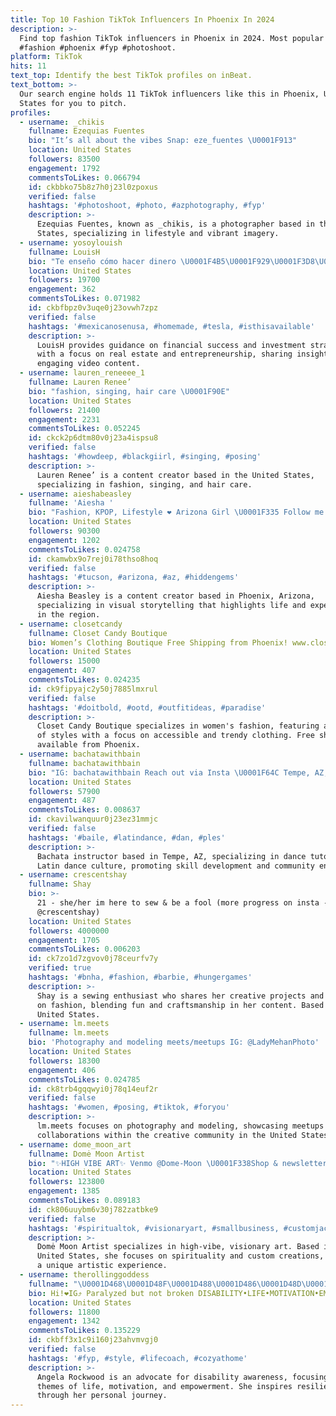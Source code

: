 ```yaml
---
title: Top 10 Fashion TikTok Influencers In Phoenix In 2024
description: >-
  Find top fashion TikTok influencers in Phoenix in 2024. Most popular hashtags:
  #fashion #phoenix #fyp #photoshoot.
platform: TikTok
hits: 11
text_top: Identify the best TikTok profiles on inBeat.
text_bottom: >-
  Our search engine holds 11 TikTok influencers like this in Phoenix, United
  States for you to pitch.
profiles:
  - username: _chikis
    fullname: Ezequias Fuentes
    bio: "It’s all about the vibes Snap: eze_fuentes \U0001F913"
    location: United States
    followers: 83500
    engagement: 1792
    commentsToLikes: 0.066794
    id: ckbbko75b8z7h0j23l0zpoxus
    verified: false
    hashtags: '#photoshoot, #photo, #azphotography, #fyp'
    description: >-
      Ezequias Fuentes, known as _chikis, is a photographer based in the United
      States, specializing in lifestyle and vibrant imagery.
  - username: yosoylouish
    fullname: LouisH
    bio: "Te enseño cómo hacer dinero \U0001F4B5\U0001F929\U0001F3D8\U0001F4C8 https://youtube.com/c/LouisHernandez"
    location: United States
    followers: 19700
    engagement: 362
    commentsToLikes: 0.071982
    id: ckbfbpz0v3uqe0j23ovwh7zpz
    verified: false
    hashtags: '#mexicanosenusa, #homemade, #tesla, #isthisavailable'
    description: >-
      LouisH provides guidance on financial success and investment strategies,
      with a focus on real estate and entrepreneurship, sharing insights through
      engaging video content.
  - username: lauren_reneeee_1
    fullname: Lauren Renee’
    bio: "fashion, singing, hair care \U0001F90E"
    location: United States
    followers: 21400
    engagement: 2231
    commentsToLikes: 0.052245
    id: ckck2p6dtm80v0j23a4ispsu8
    verified: false
    hashtags: '#howdeep, #blackgiirl, #singing, #posing'
    description: >-
      Lauren Renee’ is a content creator based in the United States,
      specializing in fashion, singing, and hair care.
  - username: aieshabeasley
    fullname: 'Aiesha '
    bio: "Fashion, KPOP, Lifestyle ❤️ Arizona Girl \U0001F335 Follow me on IG: @aieshabeasley\U0001F4AB"
    location: United States
    followers: 90300
    engagement: 1202
    commentsToLikes: 0.024758
    id: ckamwbx9o7rej0i78thso8hoq
    verified: false
    hashtags: '#tucson, #arizona, #az, #hiddengems'
    description: >-
      Aiesha Beasley is a content creator based in Phoenix, Arizona,
      specializing in visual storytelling that highlights life and experiences
      in the region.
  - username: closetcandy
    fullname: Closet Candy Boutique
    bio: Women’s Clothing Boutique Free Shipping from Phoenix! www.closetcandy.com
    location: United States
    followers: 15000
    engagement: 407
    commentsToLikes: 0.024235
    id: ck9fipyajc2y50j7885lmxrul
    verified: false
    hashtags: '#doitbold, #ootd, #outfitideas, #paradise'
    description: >-
      Closet Candy Boutique specializes in women's fashion, featuring a variety
      of styles with a focus on accessible and trendy clothing. Free shipping
      available from Phoenix.
  - username: bachatawithbain
    fullname: bachatawithbain
    bio: "IG: bachatawithbain Reach out via Insta \U0001F64C Tempe, AZ, USA \U0001F1FA\U0001F1F8"
    location: United States
    followers: 57900
    engagement: 487
    commentsToLikes: 0.008637
    id: ckavilwanquur0j23ez31mmjc
    verified: false
    hashtags: '#baile, #latindance, #dan, #ples'
    description: >-
      Bachata instructor based in Tempe, AZ, specializing in dance tutorials and
      Latin dance culture, promoting skill development and community engagement.
  - username: crescentshay
    fullname: Shay
    bio: >-
      21 - she/her im here to sew & be a fool (more progress on insta -
      @crescentshay)
    location: United States
    followers: 4000000
    engagement: 1705
    commentsToLikes: 0.006203
    id: ck7zo1d7zgvov0j78ceurfv7y
    verified: true
    hashtags: '#bnha, #fashion, #barbie, #hungergames'
    description: >-
      Shay is a sewing enthusiast who shares her creative projects and insights
      on fashion, blending fun and craftsmanship in her content. Based in the
      United States.
  - username: lm.meets
    fullname: lm.meets
    bio: 'Photography and modeling meets/meetups IG: @LadyMehanPhoto'
    location: United States
    followers: 18300
    engagement: 406
    commentsToLikes: 0.024785
    id: ck8trb4gqqwyi0j78q14euf2r
    verified: false
    hashtags: '#women, #posing, #tiktok, #foryou'
    description: >-
      lm.meets focuses on photography and modeling, showcasing meetups and
      collaborations within the creative community in the United States.
  - username: dome_moon_art
    fullname: Domė Moon Artist
    bio: "✨HIGH VIBE ART✨ Venmo @Dome-Moon \U0001F338Shop & newsletter \U0001F338\U0001F447"
    location: United States
    followers: 123800
    engagement: 1385
    commentsToLikes: 0.089183
    id: ck806uuybm6v30j782zatbke9
    verified: false
    hashtags: '#spiritualtok, #visionaryart, #smallbusiness, #customjacket'
    description: >-
      Domė Moon Artist specializes in high-vibe, visionary art. Based in the
      United States, she focuses on spirituality and custom creations, offering
      a unique artistic experience.
  - username: therollinggoddess
    fullname: "\U0001D468\U0001D48F\U0001D488\U0001D486\U0001D48D\U0001D482 \U0001D479\U0001D490\U0001D484\U0001D48C\U0001D498\U0001D490\U0001D490\U0001D485"
    bio: Hi!❤️IG⤴ Paralyzed but not broken DISABILITY•LIFE•MOTIVATION•EMPOWER
    location: United States
    followers: 11800
    engagement: 1342
    commentsToLikes: 0.135229
    id: ckbff3x1c9i160j23ahvmvgj0
    verified: false
    hashtags: '#fyp, #style, #lifecoach, #cozyathome'
    description: >-
      Angela Rockwood is an advocate for disability awareness, focusing on
      themes of life, motivation, and empowerment. She inspires resilience
      through her personal journey.
---
```


